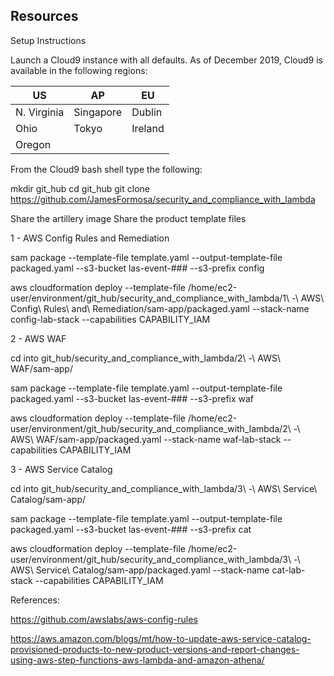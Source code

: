 ## Resources

Setup Instructions

Launch a Cloud9 instance with all defaults. As of December 2019, Cloud9 is available in the following regions:

 US | AP | EU
----|----|----
N. Virginia | Singapore | Dublin 
Ohio | Tokyo | Ireland 
Oregon | |

From the Cloud9 bash shell type the following:

mkdir git_hub
cd git_hub
git clone https://github.com/JamesFormosa/security_and_compliance_with_lambda

Share the artillery image
Share the product template files

1 - AWS Config Rules and Remediation

sam package --template-file template.yaml --output-template-file packaged.yaml --s3-bucket las-event-### --s3-prefix config

aws cloudformation deploy --template-file /home/ec2-user/environment/git_hub/security_and_compliance_with_lambda/1\ -\ AWS\ Config\ Rules\ and\ Remediation/sam-app/packaged.yaml --stack-name config-lab-stack  --capabilities CAPABILITY_IAM

2 - AWS WAF

cd into git_hub/security_and_compliance_with_lambda/2\ -\ AWS\ WAF/sam-app/

sam package --template-file template.yaml --output-template-file packaged.yaml --s3-bucket las-event-### --s3-prefix waf

aws cloudformation deploy --template-file /home/ec2-user/environment/git_hub/security_and_compliance_with_lambda/2\ -\ AWS\ WAF/sam-app/packaged.yaml --stack-name waf-lab-stack  --capabilities CAPABILITY_IAM

3 - AWS Service Catalog

cd into git_hub/security_and_compliance_with_lambda/3\ -\ AWS\ Service\ Catalog/sam-app/

sam package --template-file template.yaml --output-template-file packaged.yaml --s3-bucket las-event-### --s3-prefix cat

aws cloudformation deploy --template-file /home/ec2-user/environment/git_hub/security_and_compliance_with_lambda/3\ -\ AWS\ Service\ Catalog\/sam-app/packaged.yaml --stack-name cat-lab-stack  --capabilities CAPABILITY_IAM

References:

https://github.com/awslabs/aws-config-rules

https://aws.amazon.com/blogs/mt/how-to-update-aws-service-catalog-provisioned-products-to-new-product-versions-and-report-changes-using-aws-step-functions-aws-lambda-and-amazon-athena/